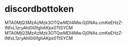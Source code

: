 # discordbottoken

MTA0MjQ3MzAzMzk3OTQwMDI4Mw.Gj0NAs.cmKeEHzZ-lNfxL1zryAhI0i0fghAKpx0TtSYCM
MTA0MjQ3MzAzMzk3OTQwMDI4Mw.Gj0NAs.cmKeEHzZ-lNfxL1zryAhI0i0fghAKpx0TtSYCM
